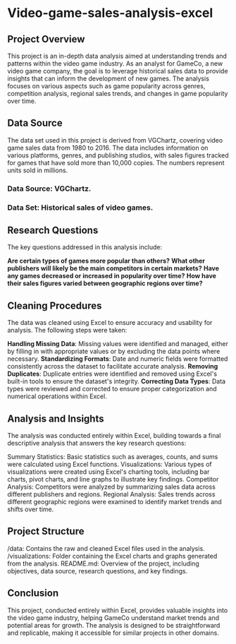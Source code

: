 # Video-game-sales-analysis-excel
## Project Overview
This project is an in-depth data analysis aimed at understanding trends and patterns within the video game industry. As an analyst for GameCo, a new video game company, the goal is to leverage historical sales data to provide insights that can inform the development of new games. The analysis focuses on various aspects such as game popularity across genres, competition analysis, regional sales trends, and changes in game popularity over time.

## Data Source
The data set used in this project is derived from VGChartz, covering video game sales data from 1980 to 2016. The data includes information on various platforms, genres, and publishing studios, with sales figures tracked for games that have sold more than 10,000 copies. The numbers represent units sold in millions.

### Data Source: VGChartz.
### Data Set: Historical sales of video games.

## Research Questions
The key questions addressed in this analysis include:

**Are certain types of games more popular than others?**
**What other publishers will likely be the main competitors in certain markets?**
**Have any games decreased or increased in popularity over time?**
**How have their sales figures varied between geographic regions over time?**
## Cleaning Procedures
The data was cleaned using Excel to ensure accuracy and usability for analysis. The following steps were taken:

**Handling Missing Data**: Missing values were identified and managed, either by filling in with appropriate values or by excluding the data points where necessary.
**Standardizing Formats**: Date and numeric fields were formatted consistently across the dataset to facilitate accurate analysis.
**Removing Duplicates**: Duplicate entries were identified and removed using Excel's built-in tools to ensure the dataset's integrity.
**Correcting Data Types**: Data types were reviewed and corrected to ensure proper categorization and numerical operations within Excel.
## Analysis and Insights
The analysis was conducted entirely within Excel, building towards a final descriptive analysis that answers the key research questions:

Summary Statistics: Basic statistics such as averages, counts, and sums were calculated using Excel functions.
Visualizations: Various types of visualizations were created using Excel's charting tools, including bar charts, pivot charts, and line graphs to illustrate key findings.
Competitor Analysis: Competitors were analyzed by summarizing sales data across different publishers and regions.
Regional Analysis: Sales trends across different geographic regions were examined to identify market trends and shifts over time.
## Project Structure
/data: Contains the raw and cleaned Excel files used in the analysis.
/visualizations: Folder containing the Excel charts and graphs generated from the analysis.
README.md: Overview of the project, including objectives, data source, research questions, and key findings.
## Conclusion
This project, conducted entirely within Excel, provides valuable insights into the video game industry, helping GameCo understand market trends and potential areas for growth. The analysis is designed to be straightforward and replicable, making it accessible for similar projects in other domains.
